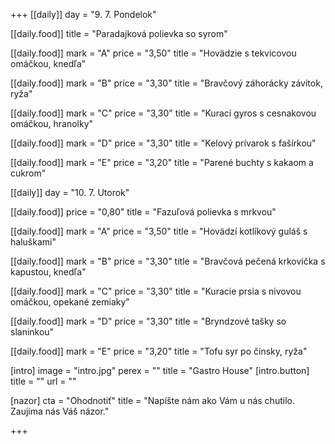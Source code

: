 +++
[[daily]]
  day = "9. 7. Pondelok"

  [[daily.food]]
    title = "Paradajková polievka so syrom"

  [[daily.food]]
    mark = "A"
    price = "3,50"
    title = "Hovädzie s tekvicovou omáčkou, knedľa"

  [[daily.food]]
    mark = "B"
    price = "3,30"
    title = "Bravčový záhorácky závitok, ryža"

  [[daily.food]]
    mark = "C"
    price = "3,30"
    title = "Kurací gyros s cesnakovou omáčkou, hranolky"

  [[daily.food]]
    mark = "D"
    price = "3,30"
    title = "Kelový prívarok s fašírkou"

  [[daily.food]]
    mark = "E"
    price = "3,20"
    title = "Parené buchty s kakaom a cukrom"

[[daily]]
  day = "10. 7. Utorok"

  [[daily.food]]
    price = "0,80"
    title = "Fazuľová polievka s mrkvou"

  [[daily.food]]
    mark = "A"
    price = "3,50"
    title = "Hovädzí kotlíkový guláš s haluškami"

  [[daily.food]]
    mark = "B"
    price = "3,30"
    title = "Bravčová pečená krkovička s kapustou, knedľa"

  [[daily.food]]
    mark = "C"
    price = "3,30"
    title = "Kuracie prsia s nivovou omáčkou, opekané zemiaky"

  [[daily.food]]
    mark = "D"
    price = "3,30"
    title = "Bryndzové tašky so slaninkou"

  [[daily.food]]
    mark = "E"
    price = "3,20"
    title = "Tofu syr po čínsky, ryža"

[intro]
  image = "intro.jpg"
  perex = ""
  title = "Gastro House"
  [intro.button]
    title = ""
    url = ""

[nazor]
  cta = "Ohodnotiť"
  title = "Napíšte nám ako Vám u nás chutilo. Zaujíma nás Váš názor."

+++

